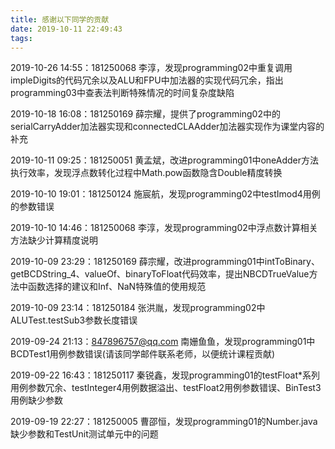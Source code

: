 ```yaml
---
title: 感谢以下同学的贡献
date: 2019-10-11 22:49:43
tags:
---
```


2019-10-26 14:55：181250068 李淳，发现programming02中重复调用impleDigits的代码冗余以及ALU和FPU中加法器的实现代码冗余，指出programming03中查表法判断特殊情况的时间复杂度缺陷

2019-10-18 16:08：181250169 薛宗耀，提供了programming02中的serialCarryAdder加法器实现和connectedCLAAdder加法器实现作为课堂内容的补充

2019-10-11 09:25：181250051 黄孟斌，改进programming01中oneAdder方法执行效率，发现浮点数转化过程中Math.pow函数隐含Double精度转换

2019-10-10 19:01：181250124 施宸航，发现programming02中testImod4用例的参数错误

2019-10-10 14:46：181250068 李淳，发现programming02中浮点数计算相关方法缺少计算精度说明

2019-10-09 23:29：181250169 薛宗耀，改进programming01中intToBinary、getBCDString_4、valueOf、binaryToFloat代码效率，提出NBCDTrueValue方法中函数选择的建议和Inf、NaN特殊值的使用规范

2019-10-09 23:14：181250184 张洪胤，发现programming02中ALUTest.testSub3参数长度错误

2019-09-24 21:13：847896757@qq.com 南姗鱼鱼，发现programming01中BCDTest1用例参数错误(请该同学邮件联系老师，以便统计课程贡献)

2019-09-22 16:43：181250117 秦锐鑫，发现programming01的testFloat*系列用例参数冗余、testInteger4用例数据溢出、testFloat2用例参数错误、BinTest3用例缺少参数

2019-09-19 22:27：181250005 曹邵恒，发现programming01的Number.java缺少参数和TestUnit测试单元中的问题